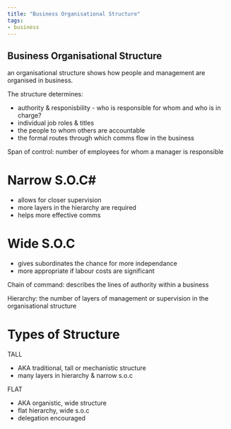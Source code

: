 ```yaml
---
title: "Business Organisational Structure"
tags:
- business
---
```



## Business Organisational Structure

an organisational structure shows how people and management are organised in business.

The structure determines:
 - authority & responisbility - who is responsible for whom and  who is in charge?
 - individual job roles & titles
 - the people to whom others are accountable
 - the formal routes through which comms flow in the business
 
 Span of control: number of employees for whom a manager is responsible
 
 # Narrow S.O.C#
 - allows for closer supervision
 - more layers in the hierarchy are required
 - helps more effective comms
 
 # Wide S.O.C #
 - gives subordinates the chance for more independance
 - more appropriate if labour costs are significant
 
Chain of command: describes the lines of authority within a business

Hierarchy: the number of layers of management or supervision in the organisational structure

# Types of Structure # 

TALL
- AKA traditional, tall or mechanistic structure
- many layers in hierarchy & narrow s.o.c

FLAT
- AKA organistic, wide structure
- flat hierarchy, wide s.o.c
- delegation encouraged


‎‎
